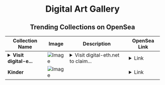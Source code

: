 <div align="center">

# Digital Art Gallery

## Trending Collections on OpenSea

| Collection Name                       | Image                                                                                     | Description                       | OpenSea Link                                                                                          |
|---------------------------------------|-------------------------------------------------------------------------------------------|-----------------------------------|--------------------------------------------------------------------------------------------------------|
| **<details><summary>Visit digital-e...</summary>Visit digital-eth.net to claim rewards</details>** | ![Image](https://i.seadn.io/s/raw/files/41d938efb2b524f9265ba87de126b153.png?w=500&auto=format?w=200&auto=format) | <details><summary>Visit digital-eth.net to claim...</summary>Visit digital-eth.net to claim rewards</details> | <details><summary>Link</summary>[Visit digital-eth.net to claim rewards](https://opensea.io/collection/visit-digital-eth-net-to-claim-rewards-3)</details> |
| **Kinder** | ![Image](https://i.seadn.io/s/raw/files/759d4607ff8876865f9e8ec59562d359.webp?w=500&auto=format?w=200&auto=format) |  | <details><summary>Link</summary>[Kinder](https://opensea.io/collection/kinder-14)</details> |

</div>